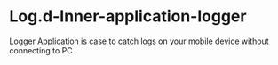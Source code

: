 # Log.d-Inner-application-logger
Logger Application is case to catch logs on your mobile device without connecting to PC

